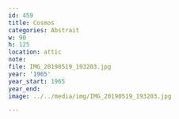 ```yaml
---
id: 459
title: Cosmos
categories: Abstrait
w: 90
h: 125
location: attic
note:
file: IMG_20190519_193203.jpg
year: '1965'
year_start: 1965
year_end:
image: ../../media/img/IMG_20190519_193203.jpg

---
```


